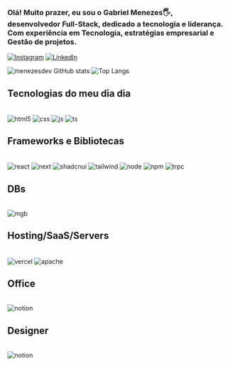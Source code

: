 ### Olá! Muito prazer, eu sou o Gabriel Menezes🖐️, <br>desenvolvedor Full-Stack, dedicado a tecnologia e liderança. <br> Com experiência em Tecnologia, estratégias empresarial e Gestão de projetos. 

[![Instagram](https://img.shields.io/badge/Instagram-E4405F?style=for-the-badge&logo=instagram&logoColor=white)](https://www.instagram.com/gaab.riielll/?next=%2F)
[![LinkedIn](https://img.shields.io/badge/LinkedIn-0077B5?style=for-the-badge&logo=linkedin&logoColor=white)](https://www.linkedin.com/in/gabriel-menezesdev/)

![menezesdev GitHub stats](https://github-readme-stats.vercel.app/api?username=menezesdev&show_icons=true&theme=mtokyonight)
![Top Langs](https://github-readme-stats.vercel.app/api/top-langs/?username=menezesdev&layout=compact)

## Tecnologias do meu dia dia 

<div style="display: inline-block"></br>
    <img align="center"alt="html5" src="https://img.shields.io/badge/HTML5-E34F26?style=for-the-badge&logo=html5&logoColor=white "/>
        <img align="center"alt="css" src="https://img.shields.io/badge/CSS3-1572B6?style=for-the-badge&logo=css3&logoColor=white"/>
        <img align="center"alt="js" src="https://img.shields.io/badge/JavaScript-F7DF1E?style=for-the-badge&logo=javascript&logoColor=blacke"/>
        <img align="center"alt="ts" src="https://img.shields.io/badge/TypeScript-007ACC?style=for-the-badge&logo=typescript&logoColor=white"/>
</div>

## Frameworks e Bibliotecas 

<div style="display: inline-block"></br>
    <img align="center"alt="react" src="https://img.shields.io/badge/React-20232A?style=for-the-badge&logo=react&logoColor=61DAFB"/>
    <img align="center"alt="next" src="https://img.shields.io/badge/Next-black?style=for-the-badge&logo=next.js&logoColor=white"/>
    <img align="center"alt="shadcnui" src="https://img.shields.io/badge/shadcn%2Fui-000000?style=for-the-badge&logo=shadcnui&logoColor=white"/>
    <img align="center"alt="tailwind" src="https://img.shields.io/badge/tailwindcss-%2338B2AC.svg?style=for-the-badge&logo=tailwind-css&logoColor=white"/>
    <img align="center"alt="node" src="https://img.shields.io/badge/NODEMON-%23323330.svg?style=for-the-badge&logo=nodemon&logoColor=%BBDEAD"/>
    <img align="center"alt="npm" src="https://img.shields.io/badge/NPM-%23CB3837.svg?style=for-the-badge&logo=npm&logoColor=white"/>
    <img align="center"alt="trpc" src="https://img.shields.io/badge/tRPC-%232596BE.svg?style=for-the-badge&logo=tRPC&logoColor=white"/>

## DBs

<div style="display: inline-block"></br>
    <img align="center"alt="mgb" src="https://img.shields.io/badge/MongoDB-4EA94B?style=for-the-badge&logo=mongodb&logoColor=white"/>

## Hosting/SaaS/Servers

<div style="display: inline-block"></br>
    <img align="center"alt="vercel" src="https://img.shields.io/badge/vercel-%23000000.svg?style=for-the-badge&logo=vercel&logoColor=white"/>
        <img align="center"alt="apache" src="https://img.shields.io/badge/apache-%23D42029.svg?style=for-the-badge&logo=apache&logoColor=white"/>
</div>        

## Office

<div style="display: inline-block"></br>
    <img align="center"alt="notion" src="https://img.shields.io/badge/Notion-000000?style=for-the-badge&logo=notion&logoColor=white"/><br>

## Designer

<div style="display: inline-block"></br>
    <img align="center"alt="notion" src="https://img.shields.io/badge/Adobe%20Premiere%20Pro-9999FF?style=for-the-badge&logo=Adobe%20Premiere%20Pro&logoColor=white"/>
</div>    


